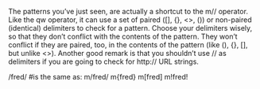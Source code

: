 The patterns you’ve just seen, are actually a shortcut to the m// operator. Like the qw operator, it can use a set of paired ([], {}, <>, ()) or non-paired (identical) delimiters to check for a pattern. Choose your delimiters wisely, so that they don’t conflict with the contents of the pattern. They won’t conflict if they are paired, too, in the contents of the pattern (like (), {}, [], but unlike <>). Another good remark is that you shouldn’t use // as delimiters if you are going to check for http:// URL strings.


/fred/ #is the same as:
m/fred/
m{fred}
m[fred]
m!fred!
